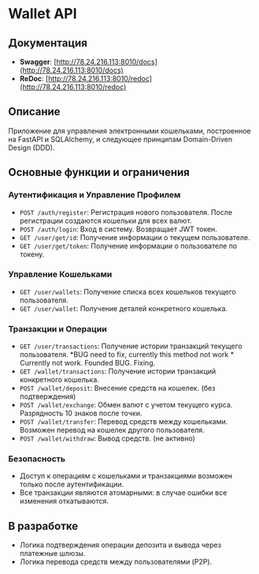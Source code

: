 # Wallet API

## Документация

- **Swagger**: [http://78.24.216.113:8010/docs](http://78.24.216.113:8010/docs)
- **ReDoc**: [http://78.24.216.113:8010/redoc](http://78.24.216.113:8010/redoc)

## Описание

Приложение для управления электронными кошельками, построенное на FastAPI и SQLAlchemy, и следующее принципам Domain-Driven Design (DDD).

## Основные функции и ограничения

### Аутентификация и Управление Профилем

- `POST /auth/register`: Регистрация нового пользователя. После регистрации создаются кошельки для всех валют.
- `POST /auth/login`: Вход в систему. Возвращает JWT токен.
- `GET /user/get/id`: Получение информации о текущем пользователе.
- `GET /user/get/token`: Получение информации о пользователе по токену.

### Управление Кошельками

- `GET /user/wallets`: Получение списка всех кошельков текущего пользователя.
- `GET /user/wallet`: Получение деталей конкретного кошелька.
  
### Транзакции и Операции

- `GET /user/transactions`: Получение истории транзакций текущего пользователя. *BUG need to fix, currently this method not work * Currently not work. Founded BUG. Fixing.
- `GET /wallet/transactions`: Получение истории транзакций конкретного кошелька.
- `POST /wallet/deposit`: Внесение средств на кошелек. (без подтверждения)
- `POST /wallet/exchange`: Обмен валют с учетом текущего курса. Разрядность 10 знаков после точки.
- `POST /wallet/transfer`: Перевод средств между кошельками. Возможен перевод на кошелек другого пользователя.
- `POST /wallet/withdraw`: Вывод средств. (не активно)

### Безопасность

- Доступ к операциям с кошельками и транзакциями возможен только после аутентификации.
- Все транзакции являются атомарными: в случае ошибки все изменения откатываются.

## В разработке

- Логика подтверждения операции депозита и вывода через платежные шлюзы.
- Логика перевода средств между пользователями (P2P).
